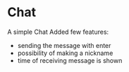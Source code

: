 # Chat
A simple Chat
Added few features:
- sending the message with enter
- possibility of making a nickname
- time of receiving message is shown
